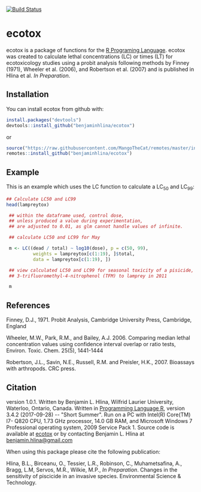 [![Build Status](https://travis-ci.org/benjaminhlina/ecotox.svg?branch=master)](https://travis-ci.org/benjaminhlina/ecotox)

# ecotox

ecotox is a package of functions for the [R Programing Language](https://www.r-project.org/). ecotox was created to calculate lethal concentrations (LC) or times (LT) for ecotoxicology studies using a probit analysis following methods by Finney (1971), Wheeler et al. (2006), and Robertson et al. (2007) and is published in Hlina et al. *In Preparation*. 


## Installation

You can install ecotox from github with:


``` r
install.packages("devtools")
devtools::install_github("benjaminhlina/ecotox")
```

or 

``` r
source("https://raw.githubusercontent.com/MangoTheCat/remotes/master/install-github.R")$value("mangothecat/remotes")
remotes::install_github("benjaminhlina/ecotox")
```

## Example

This is an example which uses the LC function to calculate a LC<sub>50</sub> and LC<sub>99</sub>: 


``` r
## Calculate LC50 and LC99
head(lampreytox)

 ## within the dataframe used, control dose,
 ## unless produced a value during experimentation,
 ## are adjusted to 0.01, as glm cannot handle values of infinite.

 ## calculate LC50 and LC99 for May

 m <- LC((dead / total) ~ log10(dose), p = c(50, 99),
          weights = lampreytox[c(1:19), ]$total,
          data = lampreytox[c(1:19), ])

 ## view calculated LC50 and LC99 for seasonal toxicity of a pisicide,
 ## 3-trifluoromethyl-4-nitrophenol (TFM) to lamprey in 2011

 m
```

## References 

Finney, D.J., 1971. Probit Analysis, Cambridge University Press, Cambridge, England
 
Wheeler, M.W., Park, R.M., and Bailey, A.J. 2006. Comparing median lethal concentration values using confidence interval overlap or ratio tests, Environ. Toxic. Chem. 25(5), 1441-1444

Robertson, J.L., Savin, N.E., Russell, R.M. and Preisler, H.K., 2007. Bioassays with arthropods. CRC press.

## Citation 

version 1.0.1. Written by Benjamin L. Hlina, Wilfrid Laurier University, Waterloo, Ontario, Canada. Written in [Programming Language R](https://www.r-project.org/), version 3.4.2 (2017-09-28) -- "Short Summer". Run on a PC with Intel(R) Core(TM) I7- Q820 CPU, 1.73 GHz processor, 14.0 GB RAM, and Microsoft Windows 7 Professional operating system, 2009 Service Pack 1. Source code is available at [ecotox](https://github.com/benjaminhlina/ecotox) or by contacting Benjamin L. Hlina at benjamin.hlina@gmail.com

When using this package please cite the following  publication: 

Hlina, B.L., Birceanu, O., Tessier, L.R., Robinson, C.,  Muhametsafina, A., Bragg, L.M, Servos, M.R., Wilkie, M.P., *In Preparation*. Changes in the sensitivity of piscicide in an invasive species. Environmental Science & Technology.
